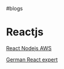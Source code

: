 #blogs 

# Reactjs

[React Nodejs AWS](https://www.mohammadfaisal.dev/blog)

[German React expert](https://www.robinwieruch.de/blog/)
